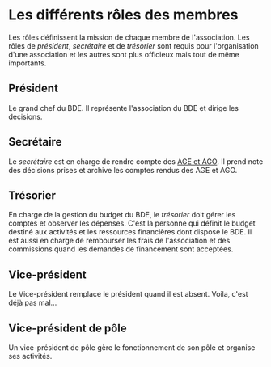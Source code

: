 # Les différents rôles des membres

Les rôles définissent la mission de chaque membre de l'association.
Les rôles de *président*, *secrétaire* et de *trésorier* sont requis pour l'organisation d'une association et les autres sont plus officieux mais tout de même importants.

## Président

Le grand chef du BDE.
Il représente l'association du BDE et dirige les decisions.

## Secrétaire

Le *secrétaire* est en charge de rendre compte des [AGE et AGO](ago-et-age.md).
Il prend note des décisions prises et archive les comptes rendus des AGE et AGO.

## Trésorier

En charge de la gestion du budget du BDE, le *trésorier* doit gérer les comptes et observer les dépenses.
C'est la personne qui définit le budget destiné aux activités et les ressources financières dont dispose le BDE.
Il est aussi en charge de rembourser les frais de l'association et des commissions quand les demandes de financement sont acceptées.

## Vice-président

Le Vice-président remplace le président quand il est absent.
Voila, c'est déjà pas mal...

## Vice-président de pôle

Un vice-président de pôle gère le fonctionnement de son pôle et organise ses activités.

